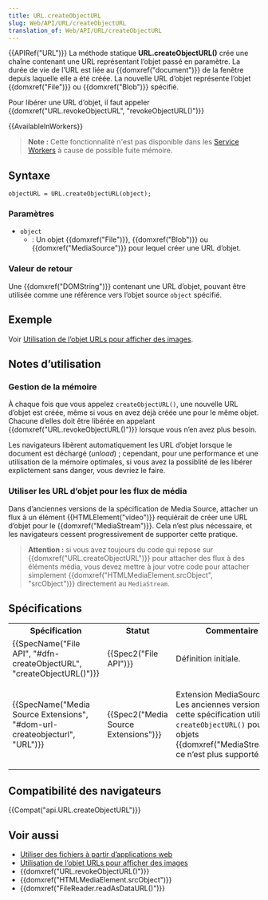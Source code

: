 ```yaml
---
title: URL.createObjectURL
slug: Web/API/URL/createObjectURL
translation_of: Web/API/URL/createObjectURL
---
```

{{APIRef("URL")}}
La méthode statique **URL.createObjectURL()** crée une chaîne contenant une URL représentant l’objet passé en paramètre. La durée de vie de l’URL est liée au {{domxref("document")}} de la fenêtre depuis laquelle elle a été créée. La nouvelle URL d’objet représente l’objet {{domxref("File")}} ou {{domxref("Blob")}} spécifié.

Pour libérer une URL d’objet, il faut appeler {{domxref("URL.revokeObjectURL", "revokeObjectURL()")}}

{{AvailableInWorkers}}

> **Note :** Cette fonctionnalité n'est pas disponible dans les [Service Workers](/fr/docs/Web/API/ServiceWorker) à cause de possible fuite mémoire.

## Syntaxe

    objectURL = URL.createObjectURL(object);

### Paramètres

- `object`
  - : Un objet {{domxref("File")}}, {{domxref("Blob")}} ou {{domxref("MediaSource")}} pour lequel créer une URL d’objet.

### Valeur de retour

Une {{domxref("DOMString")}} contenant une URL d’objet, pouvant être utilisée comme une référence vers l’objet source `object` spécifié.

## Exemple

Voir [Utilisation de l’objet URLs pour afficher des images](/fr/docs/Web/API/File/Using_files_from_web_applications#Exemple_Utilisation_de_l'objet_URLs_pour_afficher_des_images).

## Notes d’utilisation

### Gestion de la mémoire

À chaque fois que vous appelez `createObjectURL()`, une nouvelle URL d’objet est créée, même si vous en avez déjà créée une pour le même objet. Chacune d’elles doit être libérée en appelant {{domxref("URL.revokeObjectURL()")}} lorsque vous n’en avez plus besoin.

Les navigateurs libèrent automatiquement les URL d’objet lorsque le document est déchargé (_unload_)&nbsp;; cependant, pour une performance et une utilisation de la mémoire optimales, si vous avez la possiblité de les libérer explictement sans danger, vous devriez le faire.

### Utiliser les URL d’objet pour les flux de média

Dans d’anciennes versions de la spécification de Media Source, attacher un flux à un élément {{HTMLElement("video")}} requiérait de créer une URL d’objet pour le {{domxref("MediaStream")}}. Cela n’est plus nécessaire, et les navigateurs cessent progressivement de supporter cette pratique.

> **Attention :** si vous avez toujours du code qui repose sur {{domxref("URL.createObjectURL")}} pour attacher des flux à des éléments média, vous devez mettre à jour votre code pour attacher simplement {{domxref("HTMLMediaElement.srcObject", "srcObject")}} directement au `MediaStream`.

## Spécifications

<table class="standard-table">
  <tbody>
    <tr>
      <th scope="col">Spécification</th>
      <th scope="col">Statut</th>
      <th scope="col">Commentaire</th>
    </tr>
    <tr>
      <td>
        {{SpecName("File API", "#dfn-createObjectURL", "createObjectURL()")}}
      </td>
      <td>{{Spec2("File API")}}</td>
      <td>Définition initiale.</td>
    </tr>
    <tr>
      <td>
        {{SpecName("Media Source Extensions", "#dom-url-createobjecturl", "URL")}}
      </td>
      <td>{{Spec2("Media Source Extensions")}}</td>
      <td>
        <p>
          Extension MediaSource.<br />Les anciennes versions de cette
          spécification utilisaient <code>createObjectURL()</code> pour les
          objets {{domxref("MediaStream")}}&nbsp;; ce n’est plus supporté.
        </p>
      </td>
    </tr>
  </tbody>
</table>

## Compatibilité des navigateurs

{{Compat("api.URL.createObjectURL")}}

## Voir aussi

- [Utiliser des fichiers à partir d’applications web](/fr/docs/Web/API/File/Using_files_from_web_applications)
- [Utilisation de l’objet URLs pour afficher des images](/fr/docs/Web/API/File/Using_files_from_web_applications#Exemple_Utilisation_de_l'objet_URLs_pour_afficher_des_images)
- {{domxref("URL.revokeObjectURL()")}}
- {{domxref("HTMLMediaElement.srcObject")}}
- {{domxref("FileReader.readAsDataURL()")}}
